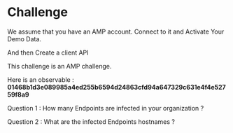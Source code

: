 # Challenge

We assume that you have an AMP account.   Connect to it and Activate Your Demo Data.

And then Create a client API

This challenge is an AMP challenge.

Here is an observable : **01468b1d3e089985a4ed255b6594d24863cfd94a647329c631e4f4e52759f8a9** 

Question 1 : How many Endpoints are infected in your organization ?

Question 2 : What are the infected Endpoints hostnames ?

